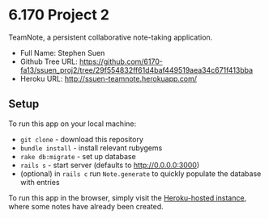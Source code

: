 # 6.170 Project 2

TeamNote, a persistent collaborative note-taking application.

+ Full Name: Stephen Suen
+ Github Tree URL: https://github.com/6170-fa13/ssuen_proj2/tree/29f554832ff61d4baf449519aea34c671f413bba
+ Heroku URL: http://ssuen-teamnote.herokuapp.com/

## Setup

To run this app on your local machine:
+ `git clone` - download this repository
+ `bundle install` - install relevant rubygems
+ `rake db:migrate` - set up database
+ `rails s` - start server (defaults to http://0.0.0.0:3000)
+ (optional) in `rails c` run `Note.generate` to quickly populate the database with entries

To run this app in the browser, simply visit the [Heroku-hosted instance](http://ssuen-teamnote.herokuapp.com), where some notes have already been created.
